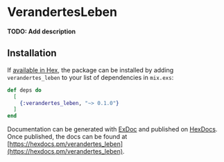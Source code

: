# VerandertesLeben

**TODO: Add description**

## Installation

If [available in Hex](https://hex.pm/docs/publish), the package can be installed
by adding `verandertes_leben` to your list of dependencies in `mix.exs`:

```elixir
def deps do
  [
    {:verandertes_leben, "~> 0.1.0"}
  ]
end
```

Documentation can be generated with [ExDoc](https://github.com/elixir-lang/ex_doc)
and published on [HexDocs](https://hexdocs.pm). Once published, the docs can
be found at [https://hexdocs.pm/verandertes_leben](https://hexdocs.pm/verandertes_leben).

